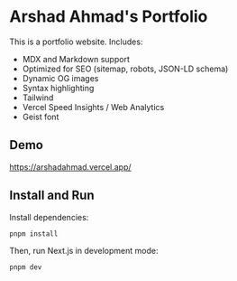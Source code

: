 # Arshad Ahmad's Portfolio

This is a portfolio website. Includes:

- MDX and Markdown support
- Optimized for SEO (sitemap, robots, JSON-LD schema)
- Dynamic OG images
- Syntax highlighting
- Tailwind
- Vercel Speed Insights / Web Analytics
- Geist font

## Demo

https://arshadahmad.vercel.app/

## Install and Run

Install dependencies:

```bash
pnpm install
```

Then, run Next.js in development mode:

```bash
pnpm dev
```
